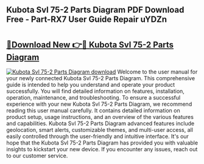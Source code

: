## Kubota Svl 75-2 Parts Diagram PDF Download Free - Part-RX7 User Guide Repair uYDZn

# <h2><a href="http://dfi8fx.blite.top/?on=Kubota+Svl+75-2+Parts+Diagram">🔗Download New 👉🔴 Kubota Svl 75-2 Parts Diagram</a></h2>

[![Kubota Svl 75-2 Parts Diagram download](https://i.imgur.com/lujVjoI.png)](http://dfi8fx.blite.top/?on=Kubota+Svl+75-2+Parts+Diagram)
Welcome to the user manual for your newly connected Kubota Svl 75-2 Parts Diagram. This comprehensive guide is intended to help you understand and operate your product successfully. You will find detailed information on features, installation, operation, maintenance, and troubleshooting. To ensure a successful experience with your new Kubota Svl 75-2 Parts Diagram, we recommend reading this user manual carefully. It contains detailed information on product setup, usage instructions, and an overview of the various features and capabilities. Kubota Svl 75-2 Parts Diagram advanced features include geolocation, smart alerts, customizable themes, and multi-user access, all easily controlled through the user-friendly and intuitive interface. It's our hope that the Kubota Svl 75-2 Parts Diagram has provided you with valuable insights to kickstart your new device. If you encounter any issues, reach out to our customer service.
